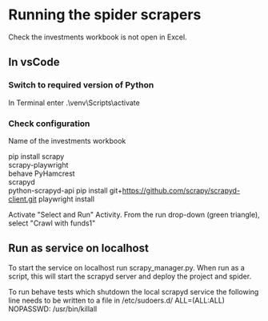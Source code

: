 Running the spider scrapers
===========================

Check the investments workbook is not open in Excel.


In vsCode
---------
### Switch to required version of Python
In Terminal enter
    .\venv\Scripts\activate

### Check configuration
Name of the investments workbook

pip install scrapy\
            scrapy-playwright\
            behave PyHamcrest\
            scrapyd\
            python-scrapyd-api
pip install git+https://github.com/scrapy/scrapyd-client.git
playwright install


Activate "Select and Run" Activity.
From the run drop-down (green triangle), select "Crawl with funds1"

Run as service on localhost
--------------------------
To start the service on localhost run scrapy_manager.py. When run as a script, this will 
start the scrapyd server and deploy the project and spider.

To run behave tests which shutdown the local scrapyd service the following line 
needs to be written to a file in /etc/sudoers.d/
<admin-account-name> ALL=(ALL:ALL) NOPASSWD: /usr/bin/killall